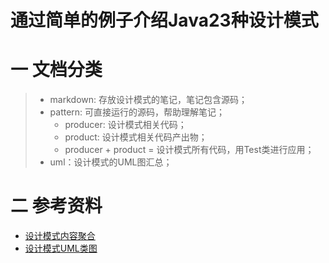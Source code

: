 # 通过简单的例子介绍Java23种设计模式
# 一 文档分类
>* markdown: 存放设计模式的笔记，笔记包含源码；
>* pattern: 可直接运行的源码，帮助理解笔记；
>   * producer: 设计模式相关代码；
>   * product: 设计模式相关代码产出物；
>   * producer + product = 设计模式所有代码，用Test类进行应用；
>* uml：设计模式的UML图汇总；
  
# 二 参考资料  
* [设计模式内容聚合](https://mp.weixin.qq.com/s/XLyvUBftV2UFamvWyYIIRw)    
* [设计模式UML类图](https://www.cnblogs.com/zytrue/p/8484806.html)  